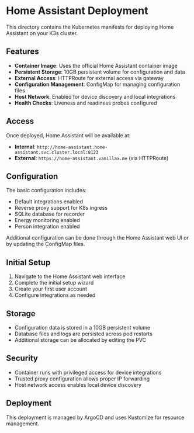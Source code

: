 # Home Assistant Deployment

This directory contains the Kubernetes manifests for deploying Home Assistant on your K3s cluster.

## Features

- **Container Image**: Uses the official Home Assistant container image
- **Persistent Storage**: 10GB persistent volume for configuration and data
- **External Access**: HTTPRoute for external access via gateway
- **Configuration Management**: ConfigMap for managing configuration files
- **Host Network**: Enabled for device discovery and local integrations
- **Health Checks**: Liveness and readiness probes configured

## Access

Once deployed, Home Assistant will be available at:
- **Internal**: `http://home-assistant.home-assistant.svc.cluster.local:8123`
- **External**: `https://home-assistant.vanillax.me` (via HTTPRoute)

## Configuration

The basic configuration includes:
- Default integrations enabled
- Reverse proxy support for K8s ingress
- SQLite database for recorder
- Energy monitoring enabled
- Person integration enabled

Additional configuration can be done through the Home Assistant web UI or by updating the ConfigMap files.

## Initial Setup

1. Navigate to the Home Assistant web interface
2. Complete the initial setup wizard
3. Create your first user account
4. Configure integrations as needed

## Storage

- Configuration data is stored in a 10GB persistent volume
- Database files and logs are persisted across pod restarts
- Additional storage can be allocated by editing the PVC

## Security

- Container runs with privileged access for device integrations
- Trusted proxy configuration allows proper IP forwarding
- Host network access enables local device discovery

## Deployment

This deployment is managed by ArgoCD and uses Kustomize for resource management. 